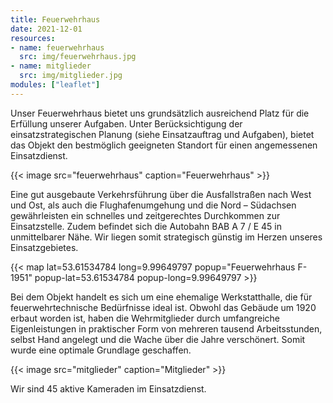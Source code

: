 ```yaml
---
title: Feuerwehrhaus
date: 2021-12-01
resources:
- name: feuerwehrhaus
  src: img/feuerwehrhaus.jpg
- name: mitglieder
  src: img/mitglieder.jpg
modules: ["leaflet"]
---
```


Unser Feuerwehrhaus bietet uns grundsätzlich ausreichend Platz für die Erfüllung unserer Aufgaben. Unter Berücksichtigung der einsatzstrategischen Planung (siehe Einsatzauftrag und Aufgaben), bietet das Objekt den bestmöglich geeigneten Standort für einen angemessenen Einsatzdienst.

{{< image src="feuerwehrhaus" caption="Feuerwehrhaus" >}}

Eine gut ausgebaute Verkehrsführung über die Ausfallstraßen nach West und Ost, als auch die Flughafenumgehung und die Nord – Südachsen gewährleisten ein schnelles und zeitgerechtes Durchkommen zur Einsatzstelle. Zudem befindet sich die Autobahn BAB A 7 / E 45 in unmittelbarer Nähe. Wir liegen somit strategisch günstig im Herzen unseres Einsatzgebietes.

{{< map lat=53.61534784 long=9.99649797 popup="Feuerwehrhaus F-1951" popup-lat=53.61534784  popup-long=9.99649797 >}}

Bei dem Objekt handelt es sich um eine ehemalige Werkstatthalle, die für feuerwehrtechnische Bedürfnisse ideal ist. Obwohl das Gebäude um 1920 erbaut worden ist, haben die Wehrmitglieder durch umfangreiche Eigenleistungen in praktischer Form von mehreren tausend Arbeitsstunden, selbst Hand angelegt und die Wache über die Jahre verschönert. Somit wurde eine optimale Grundlage geschaffen.

{{< image src="mitglieder" caption="Mitglieder" >}}

Wir sind 45 aktive Kameraden im Einsatzdienst.


